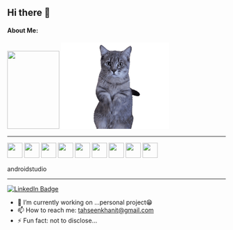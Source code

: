 ## Hi there 👋



#### About Me:


<div id="header" align="start">
  <img src="https://media.giphy.com/media/M9gbBd9nbDrOTu1Mqx/giphy.gif" width="120" height="180"/>  

  <img src="catC.gif" width="250" height="200"/>
</div>

----

<div>
<img src="https://raw.githubusercontent.com/marwin1991/profile-technology-icons/refs/heads/main/icons/javascript.png" width="35" height="35"/>
<img src="https://raw.githubusercontent.com/marwin1991/profile-technology-icons/refs/heads/main/icons/react.png" width="35" height="35"/>
<img src="https://raw.githubusercontent.com/marwin1991/profile-technology-icons/refs/heads/main/icons/redux.png" width="35" height="35"/>
<img src="https://raw.githubusercontent.com/marwin1991/profile-technology-icons/refs/heads/main/icons/react_query.png" width="35" height="35"/>
<img src="https://raw.githubusercontent.com/marwin1991/profile-technology-icons/refs/heads/main/icons/node_js.png" width="35" height="35"/>
<img src="https://raw.githubusercontent.com/marwin1991/profile-technology-icons/refs/heads/main/icons/ios.png" width="35" height="35"/>
<img src="https://raw.githubusercontent.com/marwin1991/profile-technology-icons/refs/heads/main/icons/android.png" width="35" height="35"/>
<img src="https://raw.githubusercontent.com/marwin1991/profile-technology-icons/refs/heads/main/icons/mongodb.png" width="35" height="35"/>
<img src="https://raw.githubusercontent.com/marwin1991/profile-technology-icons/refs/heads/main/icons/mongodb.png" width="35" height="35"/>

  
  androidstudio

  
</div>

----

<div id="badges">
  <a target="_blank" href="https://www.linkedin.com/in/tahseen-ahamad-486862192/">
    <img src="https://img.shields.io/badge/LinkedIn-blue?style=for-the-badge&logo=linkedin&logoColor=white" alt="LinkedIn Badge"/>
  </a>

</div>



- 🔭 I’m currently working on ...personal project😁
- 📫 How to reach me: tahseenkhanit@gmail.com
- ⚡ Fun fact: not to disclose...

